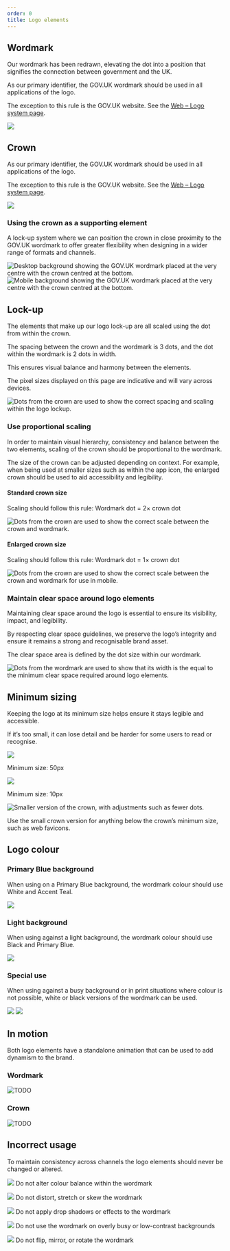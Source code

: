 ```yaml
---
order: 0
title: Logo elements
---
```


## Wordmark

Our wordmark has been redrawn, elevating the dot into a position that signifies the connection between government and the UK.

As our primary identifier, the GOV.UK wordmark should be used in all applications of the logo.

The exception to this rule is the GOV.UK website. See the [Web – Logo system page](/logo-system/web/).

![](./wordmark.svg)

## Crown

As our primary identifier, the GOV.UK wordmark should be used in all applications of the logo.

The exception to this rule is the GOV.UK website. See the [Web – Logo system page](/logo-system/web/).

![](./crown.svg)

### Using the crown as a supporting element

A lock-up system where we can position the crown in close proximity to the GOV.UK wordmark to offer greater flexibility when designing in a wider range of formats and channels.

![Desktop background showing the GOV.UK wordmark placed at the very centre with the crown centred at the bottom.](./crown-support-desktop.svg) ![Mobile background showing the GOV.UK wordmark placed at the very centre with the crown centred at the bottom.](./crown-support-mobile.svg)

## Lock-up

The elements that make up our logo lock-up are all scaled using the dot from within the crown.

The spacing between the crown and the wordmark is 3 dots, and the dot within the wordmark is 2 dots in width.

This ensures visual balance and harmony between the elements.

The pixel sizes displayed on this page are indicative and will vary across devices.

![Dots from the crown are used to show the correct spacing and scaling within the logo lockup.](./lockup-detail.svg)

### Use proportional scaling

In order to maintain visual hierarchy, consistency and balance between the two elements, scaling of the crown should be proportional to the wordmark.

The size of the crown can be adjusted depending on context. For example, when being used at smaller sizes such as within the app icon, the enlarged crown should be used to aid accessibility and legibility.

#### Standard crown size

Scaling should follow this rule:
Wordmark dot = 2× crown dot

![Dots from the crown are used to show the correct scale between the crown and wordmark.](./propotional-scaling-desktop.svg)

#### Enlarged crown size

Scaling should follow this rule:
Wordmark dot = 1× crown dot

![Dots from the crown are used to show the correct scale between the crown and wordmark for use in mobile.](./propotional-scaling-mobile.svg)

### Maintain clear space around logo elements

Maintaining clear space around the logo is essential to ensure its visibility, impact, and legibility.

By respecting clear space guidelines, we preserve the logo’s integrity and ensure it remains a strong and recognisable brand asset.

The clear space area is defined by the dot size within our wordmark.

![Dots from the wordmark are used to show that its width is the equal to the minimum clear space required around logo elements.](./space-around-wordmark.svg)

## Minimum sizing

Keeping the logo at its minimum size helps ensure it stays legible and accessible.

If it’s too small, it can lose detail and be harder for some users to read or recognise.

<!-- TODO: suggest adding the arrow to the image -->

![](./wordmark.svg)

Minimum size:
50px

![](./crown.svg)

Minimum size:
10px

![Smaller version of the crown, with adjustments such as fewer dots.](./crown-favicon.svg)

Use the small crown version for anything below the crown’s minimum size, such as web favicons.

## Logo colour

### Primary Blue background

When using on a Primary Blue background, the wordmark colour should use White and Accent Teal.

![](./logo-primary.svg)

### Light background

When using against a light background, the wordmark colour should use Black and Primary Blue.

![](./logo-light.svg)

### Special use

When using against a busy background or in print situations where colour is not possible, white or black versions of the wordmark can be used.

![](./logo-special-dark.svg)
![](./logo-special-light.svg)

## In motion

Both logo elements have a standalone animation that can be used to add dynamism to the brand.

### Wordmark

![TODO](./wordmark-motion.gif)

### Crown

![TODO](./crown-motion.gif)

## Incorrect usage

To maintain consistency across channels the logo elements should never be changed or altered.

![](./incorrect-altered-colours.png)
Do not alter colour balance within the wordmark

![](./incorrect-squashed.png)
Do not distort, stretch or skew the wordmark

![](./incorrect-effects.png)
Do not apply drop shadows or effects to the wordmark

![](./incorrect-busy.png)
Do not use the wordmark on overly busy or low-contrast backgrounds

![](./incorrect-mirrored.png)
Do not flip, mirror, or rotate the wordmark
